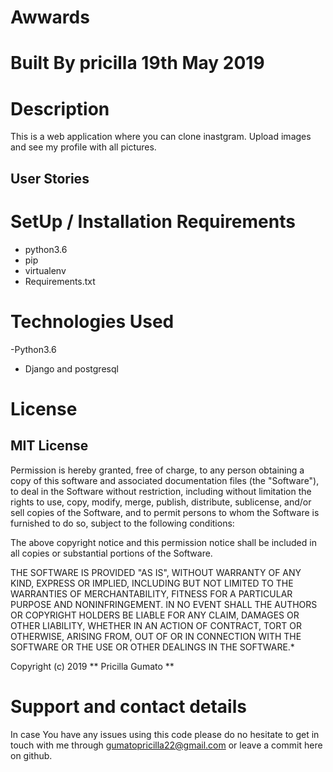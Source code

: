 # Awwards

# Built By pricilla 19th May 2019

# Description
This is a web application where you can clone inastgram. Upload images and see my profile with all pictures.

## User Stories

# SetUp / Installation Requirements
- python3.6
- pip
- virtualenv
- Requirements.txt
# Technologies Used
-Python3.6
- Django and postgresql

# License
## MIT License
Permission is hereby granted, free of charge, to any person obtaining a copy of this software and associated documentation files (the "Software"), to deal in the Software without restriction, including without limitation the rights to use, copy, modify, merge, publish, distribute, sublicense, and/or sell copies of the Software, and to permit persons to whom the Software is furnished to do so, subject to the following conditions:

The above copyright notice and this permission notice shall be included in all copies or substantial portions of the Software.

THE SOFTWARE IS PROVIDED "AS IS", WITHOUT WARRANTY OF ANY KIND, EXPRESS OR IMPLIED, INCLUDING BUT NOT LIMITED TO THE WARRANTIES OF MERCHANTABILITY, FITNESS FOR A PARTICULAR PURPOSE AND NONINFRINGEMENT. IN NO EVENT SHALL THE AUTHORS OR COPYRIGHT HOLDERS BE LIABLE FOR ANY CLAIM, DAMAGES OR OTHER LIABILITY, WHETHER IN AN ACTION OF CONTRACT, TORT OR OTHERWISE, ARISING FROM, OUT OF OR IN CONNECTION WITH THE SOFTWARE OR THE USE OR OTHER DEALINGS IN THE SOFTWARE.*

Copyright (c) 2019 ** Pricilla Gumato **

# Support and contact details
In case You have any issues using this code please do no hesitate to get in touch with me through gumatopricilla22@gmail.com or leave a commit here on github.